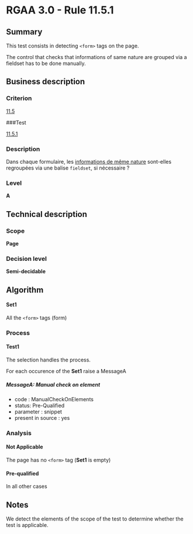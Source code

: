 # RGAA 3.0 -  Rule 11.5.1

## Summary

This test consists in detecting `<form>` tags on the page.

The control that checks that informations of same nature are grouped via a fieldset has to be done manually.

## Business description

### Criterion

[11.5](http://references.modernisation.gouv.fr/referentiel-technique-0#crit-11-5)

###Test

[11.5.1](http://disic.github.io/rgaa_referentiel_en/RGAA3.0_Criteria_English_version_v1.html#test-11-5-1)

### Description

Dans chaque formulaire, les <a href="http://references.modernisation.gouv.fr/referentiel-technique-0#mInfoMNature">informations de m&ecirc;me nature</a> sont-elles regroup&eacute;es via une balise `fieldset`, si n&eacute;cessaire ?

### Level

**A**

## Technical description

### Scope

**Page**

### Decision level

**Semi-decidable**

## Algorithm

#### Set1

All the `<form>` tags (form)

### Process

#### Test1

The selection handles the process.

For each occurence of the **Set1** raise a MessageA

##### MessageA: Manual check on element

-   code : ManualCheckOnElements
-   status: Pre-Qualified
-   parameter : snippet
-   present in source : yes

### Analysis

#### Not Applicable

The page has no `<form>` tag (**Set1** is empty)

#### Pre-qualified

In all other cases

## Notes

We detect the elements of the scope of the test to determine whether the
test is applicable.
